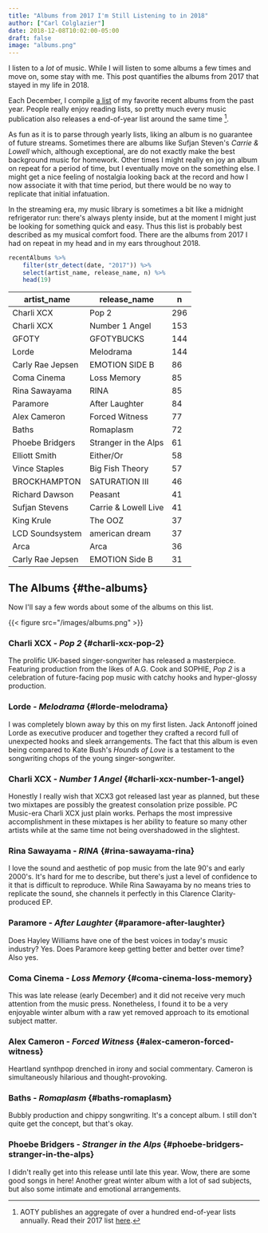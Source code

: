 ```yaml
---
title: "Albums from 2017 I'm Still Listening to in 2018"
author: ["Carl Colglazier"]
date: 2018-12-08T10:02:00-05:00
draft: false
image: "albums.png"
---
```


I listen to a _lot_ of music. While I will listen to some albums a
few times and move on, some stay with me. This post quantifies the
albums from 2017 that stayed in my life in 2018.

Each December, I compile [a list](https://gist.github.com/CarlColglazier/913963cc7197fb7a024d736c96545439) of my favorite recent albums from the
past year. People really enjoy reading lists, so pretty much every
music publication also releases a end-of-year list around the same
time&nbsp;[^fn:1].

As fun as it is to parse through yearly lists, liking an album is no
guarantee of future streams. Sometimes there are albums like Sufjan
Steven's _Carrie & Lowell_ which, although exceptional, are do not
exactly make the best background music for homework. Other times
I might really en joy an album on repeat for a period of time, but
I eventually move on the something else. I might get a nice feeling
of nostalgia looking back at the record and how I now associate it
with that time period, but there would be no way to replicate that
initial infatuation.

In the streaming era, my music library is sometimes a bit like a
midnight refrigerator run: there's always plenty inside, but at the
moment I might just be looking for something quick and easy. Thus this
list is probably best described as my musical comfort food. There are
the albums from 2017 I had on repeat in my head and in my ears
throughout 2018.

```R
recentAlbums %>%
	filter(str_detect(date, "2017")) %>%
	select(artist_name, release_name, n) %>%
	head(19)
```

| artist\_name     | release\_name        | n   |
|------------------|----------------------|-----|
| Charli XCX       | Pop 2                | 296 |
| Charli XCX       | Number 1 Angel       | 153 |
| GFOTY            | GFOTYBUCKS           | 144 |
| Lorde            | Melodrama            | 144 |
| Carly Rae Jepsen | EMOTION SIDE B       | 86  |
| Coma Cinema      | Loss Memory          | 85  |
| Rina Sawayama    | RINA                 | 85  |
| Paramore         | After Laughter       | 84  |
| Alex Cameron     | Forced Witness       | 77  |
| Baths            | Romaplasm            | 72  |
| Phoebe Bridgers  | Stranger in the Alps | 61  |
| Elliott Smith    | Either/Or            | 58  |
| Vince Staples    | Big Fish Theory      | 57  |
| BROCKHAMPTON     | SATURATION III       | 46  |
| Richard Dawson   | Peasant              | 41  |
| Sufjan Stevens   | Carrie & Lowell Live | 41  |
| King Krule       | The OOZ              | 37  |
| LCD Soundsystem  | american dream       | 37  |
| Arca             | Arca                 | 36  |
| Carly Rae Jepsen | EMOTION Side B       | 31  |


## The Albums {#the-albums}

Now I'll say a few words about some of the albums on this list.

{{< figure src="/images/albums.png" >}}


### Charli XCX - _Pop 2_ {#charli-xcx-pop-2}

The prolific UK-based singer-songwriter has released a
masterpiece. Featuring production from the likes of A.G. Cook
and SOPHIE, _Pop 2_ is a celebration of future-facing pop
music with catchy hooks and hyper-glossy production.


### Lorde - _Melodrama_ {#lorde-melodrama}

I was completely blown away by this on my first listen.  Jack Antonoff
joined Lorde as executive producer and together they crafted a record
full of unexpected hooks and sleek arrangements. The fact that this
album is even being compared to Kate Bush's _Hounds of Love_ is a
testament to the songwriting chops of the young singer-songwriter.


### Charli XCX - _Number 1 Angel_ {#charli-xcx-number-1-angel}

Honestly I really wish that XCX3 got released last year as planned,
but these two mixtapes are possibly the greatest consolation prize
possible. PC Music-era Charli XCX just plain works. Perhaps the
most impressive accomplishment in these mixtapes is her ability
to feature so many other artists while at the same time not
being overshadowed in the slightest.


### Rina Sawayama - _RINA_ {#rina-sawayama-rina}

I love the sound and aesthetic of pop music from the late 90's and
early 2000's. It's hard for me to describe, but there's just a level
of confidence to it that is difficult to reproduce. While Rina
Sawayama by no means tries to replicate the sound, she channels
it perfectly in this Clarence Clarity-produced EP.


### Paramore - _After Laughter_ {#paramore-after-laughter}

Does Hayley Williams have one of the best voices in today's music
industry? Yes. Does Paramore keep getting better and better over time?
Also yes.


### Coma Cinema - _Loss Memory_ {#coma-cinema-loss-memory}

This was late release (early December) and it did not receive very
much attention from the music press. Nonetheless, I found it to be
a very enjoyable winter album with a raw yet removed approach to
its emotional subject matter.


### Alex Cameron - _Forced Witness_ {#alex-cameron-forced-witness}

Heartland synthpop drenched in irony and social commentary. Cameron
is simultaneously hilarious and thought-provoking.


### Baths - _Romaplasm_ {#baths-romaplasm}

Bubbly production and chippy songwriting. It's a concept album.
I still don't quite get the concept, but that's okay.


### Phoebe Bridgers - _Stranger in the Alps_ {#phoebe-bridgers-stranger-in-the-alps}

I didn't really get into this release until late this year.
Wow, there are some good songs in here! Another great winter
album with a lot of sad subjects, but also some intimate
and emotional arrangements.

[^fn:1]: AOTY publishes an aggregate of over a hundred end-of-year lists annually. Read their 2017 list [here](https://www.albumoftheyear.org/list/summary/2017/).
